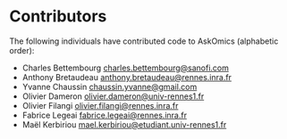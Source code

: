 # Contributors

The following individuals have contributed code to AskOmics (alphabetic order):

* Charles Bettembourg <charles.bettembourg@sanofi.com>
* Anthony Bretaudeau <anthony.bretaudeau@rennes.inra.fr>
* Yvanne Chaussin <chaussin.yvanne@gmail.com>
* Olivier Dameron <olivier.dameron@univ-rennes1.fr>
* Olivier Filangi <olivier.filangi@rennes.inra.fr>
* Fabrice Legeai <fabrice.legeai@rennes.inra.fr>
* Maël Kerbiriou <mael.kerbiriou@etudiant.univ-rennes1.fr>

